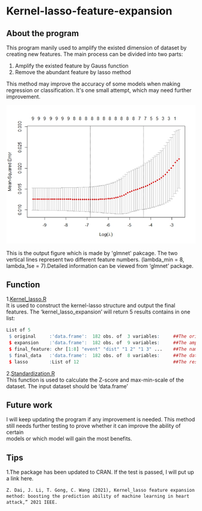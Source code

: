 # Kernel-lasso-feature-expansion
## About the program
This program manily used to amplify the existed dimension of dataset by creating new features. The main process can be divided into two parts:<br>
1. Amplify the existed feature by Gauss function<br>
2. Remove the abundant feature by lasso method<br>

This method may improve the accuracy of some models when making regression or classification. It's one small attempt, which may need further improvement.<br>

<div align=center>
<img src="https://github.com/Zongrui-Dai/Kernel-lasso-feature-expansion/blob/main/fig/lasso.jpeg">
</div>

This is the output figure which is made by 'glmnet' pakcage. The two vertical lines represent two different feature numbers. (lambda_min = 8, lambda_1se = 7).Detailed information can be viewed from ‘glmnet’ package. 

## Function
1.[Kernel_lasso.R](https://github.com/Zongrui-Dai/Kernel-lasso-feature-expansion/blob/main/R/Kernel_lasso.R)<br>
It is used to construct the kernel-lasso structure and output the final features. The ‘kernel_lasso_expansion’ will return 5 results contains in one list:<br>
```R
List of 5
 $ original     :'data.frame':	182 obs. of  3 variables:     ##The original dataset
 $ expansion    :'data.frame':	182 obs. of  9 variables:     ##The amplified dataset
 $ final_feature: chr [1:8] "event" "dist" "1 2" "1 3" ...    ##The name of the final feature
 $ final_data   :'data.frame':	182 obs. of  8 variables:     ##The dataset of the final feature
 $ lasso        :List of 12                                   ##The result from the cv.glmnet()
```
2.[Standardization.R](https://github.com/Zongrui-Dai/Kernel-lasso-feature-expansion/blob/main/R/Standardization.R)<br>
This function is used to calculate the Z-score and max-min-scale of the dataset. The input dataset should be ‘data.frame’

## Future work
I will keep updating the program if any improvement is needed. This method still needs further testing to prove whether it can improve the ability of certain<br>
models or which model will gain the most benefits. <br>

## Tips
1.The package has been updated to CRAN. If the test is passed, I will put up a link here.
```
Z. Dai, J. Li, T. Gong, C. Wang (2021), Kernel_lasso feature expansion method: boosting the prediction ability of machine learning in heart attack,” 2021 IEEE.
```
